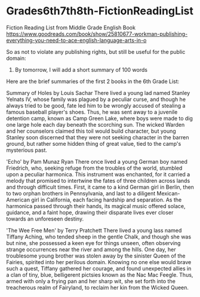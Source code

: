 # Grades6th7th8th-FictionReadingList

Fiction Reading List from Middle Grade English Book
https://www.goodreads.com/book/show/25810677-workman-publishing-everything-you-need-to-ace-english-language-arts-in-o

So as not to violate any publishing rights, but still be useful for the public domain:

1. By tomorrow, I will add a short summary of 100 words

Here are the brief summaries of the first 2 books in the 6th Grade List:

Summary of Holes by Louis Sachar
There lived a young lad named Stanley Yelnats IV, whose family was plagued by a peculiar curse, and though he always tried to be good, fate led him to be wrongly accused of stealing a famous baseball player's shoes. Thus, he was sent away to a juvenile detention camp, known as Camp Green Lake, where boys were made to dig one large hole each day beneath the scorching sun. The wicked Warden and her counselors claimed this toil would build character, but young Stanley soon discerned that they were not seeking character in the barren ground, but rather some hidden thing of great value, tied to the camp's mysterious past.

'Echo' by Pam Munaz Ryan
There once lived a young German boy named Friedrich, who, seeking refuge from the troubles of the world, stumbled upon a peculiar harmonica. This instrument was enchanted, for it carried a melody that promised to intertwine the fates of three children across lands and through difficult times. First, it came to a kind German girl in Berlin, then to two orphan brothers in Pennsylvania, and last to a diligent Mexican-American girl in California, each facing hardship and separation. As the harmonica passed through their hands, its magical music offered solace, guidance, and a faint hope, drawing their disparate lives ever closer towards an unforeseen destiny.

'The Wee Free Men' by Terry Pratchett
There lived a young lass named Tiffany Aching, who tended sheep in the gentle Chalk, and though she was but nine, she possessed a keen eye for things unseen, often observing strange occurrences near the river and among the hills. One day, her troublesome young brother was stolen away by the sinister Queen of the Fairies, spirited into her perilous domain. Knowing no one else would brave such a quest, Tiffany gathered her courage, and found unexpected allies in a clan of tiny, blue, belligerent pictsies known as the Nac Mac Feegle. Thus, armed with only a frying pan and her sharp wit, she set forth into the treacherous realm of Fairyland, to reclaim her kin from the Wicked Queen.
